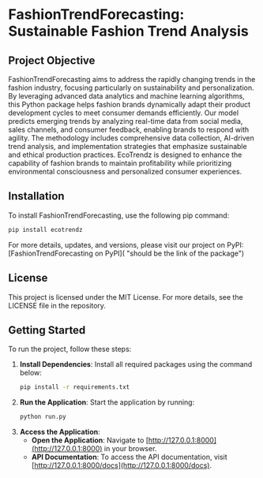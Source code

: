 # FashionTrendForecasting: Sustainable Fashion Trend Analysis

## Project Objective
FashionTrendForecasting aims to address the rapidly changing trends in the fashion industry, focusing particularly on sustainability and personalization. By leveraging advanced data analytics and machine learning algorithms, this Python package helps fashion brands dynamically adapt their product development cycles to meet consumer demands efficiently. Our model predicts emerging trends by analyzing real-time data from social media, sales channels, and consumer feedback, enabling brands to respond with agility. The methodology includes comprehensive data collection, AI-driven trend analysis, and implementation strategies that emphasize sustainable and ethical production practices. EcoTrendz is designed to enhance the capability of fashion brands to maintain profitability while prioritizing environmental consciousness and personalized consumer experiences.

## Installation
To install FashionTrendForecasting, use the following pip command:

```bash
pip install ecotrendz
```

For more details, updates, and versions, please visit our project on PyPI:
[FashionTrendForecasting on PyPI]( "should be the link of the package")


## License
This project is licensed under the MIT License. For more details, see the LICENSE file in the repository.


## Getting Started

To run the project, follow these steps:

1. **Install Dependencies**:
   Install all required packages using the command below:
   ```bash
   pip install -r requirements.txt
   ```
2. **Run the Application**:
   Start the application by running:
   ```bash
   python run.py
   ```
3. **Access the Application**:
   - **Open the Application**: Navigate to [http://127.0.0.1:8000](http://127.0.0.1:8000) in your browser.
   - **API Documentation**: To access the API documentation, visit [http://127.0.0.1:8000/docs](http://127.0.0.1:8000/docs). 


